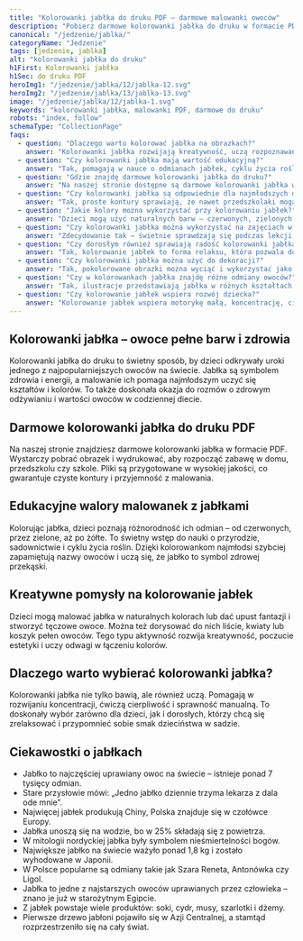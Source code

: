 ```yaml
---
title: "Kolorowanki jabłka do druku PDF – darmowe malowanki owoców"
description: "Pobierz darmowe kolorowanki jabłka do druku w formacie PDF. Edukacyjne malowanki z owocami – idealne dla dzieci i dorosłych do nauki i zabawy."
canonical: "/jedzenie/jablka/"
categoryName: "Jedzenie"
tags: [jedzenie, jablka]
alt: "kolorowanki jabłka do druku"
h1First: Kolorowanki jabłka
h1Sec: do druku PDF
heroImg1: "/jedzenie/jablka/12/jablka-12.svg"
heroImg2: "/jedzenie/jablka/13/jablka-13.svg"
image: "/jedzenie/jablka/12/jablka-1.svg"
keywords: "kolorowanki jabłka, malowanki PDF, darmowe do druku"
robots: "index, follow"
schemaType: "CollectionPage"
faqs:
  - question: "Dlaczego warto kolorować jabłka na obrazkach?"
    answer: "Kolorowanki jabłka rozwijają kreatywność, uczą rozpoznawania kształtów i barw, a także wprowadzają dzieci w świat zdrowego odżywiania."
  - question: "Czy kolorowanki jabłka mają wartość edukacyjną?"
    answer: "Tak, pomagają w nauce o odmianach jabłek, cyklu życia roślin i znaczeniu owoców w codziennej diecie."
  - question: "Gdzie znajdę darmowe kolorowanki jabłka do druku?"
    answer: "Na naszej stronie dostępne są darmowe kolorowanki jabłka w formacie PDF, które można pobierać i drukować wielokrotnie."
  - question: "Czy kolorowanki jabłka są odpowiednie dla najmłodszych dzieci?"
    answer: "Tak, proste kontury sprawiają, że nawet przedszkolaki mogą z łatwością malować obrazki z jabłkami."
  - question: "Jakie kolory można wykorzystać przy kolorowaniu jabłek?"
    answer: "Dzieci mogą użyć naturalnych barw – czerwonych, zielonych i żółtych – lub eksperymentować z fantazyjnymi kolorami, tworząc tęczowe owoce."
  - question: "Czy kolorowanki jabłka można wykorzystać na zajęciach w szkole?"
    answer: "Zdecydowanie tak – świetnie sprawdzają się podczas lekcji o zdrowiu, ekologii i jesiennych zajęć tematycznych."
  - question: "Czy dorosłym również sprawiają radość kolorowanki jabłka?"
    answer: "Tak, kolorowanie jabłek to forma relaksu, która pozwala dorosłym odprężyć się i powrócić do wspomnień z dzieciństwa."
  - question: "Czy kolorowanki jabłka można użyć do dekoracji?"
    answer: "Tak, pokolorowane obrazki można wyciąć i wykorzystać jako ozdoby w klasie, kuchni czy na jesiennych gazetkach."
  - question: "Czy w kolorowankach jabłka znajdę różne odmiany owoców?"
    answer: "Tak, ilustracje przedstawiają jabłka w różnych kształtach i wariantach kolorystycznych – od klasycznych po fantazyjne."
  - question: "Czy kolorowanie jabłek wspiera rozwój dziecka?"
    answer: "Kolorowanie jabłek wspiera motorykę małą, koncentrację, cierpliwość oraz uczy dzieci estetyki i zdrowych nawyków."
---
```

## Kolorowanki jabłka – owoce pełne barw i zdrowia  
Kolorowanki jabłka do druku to świetny sposób, by dzieci odkrywały uroki jednego z najpopularniejszych owoców na świecie. Jabłka są symbolem zdrowia i energii, a malowanie ich pomaga najmłodszym uczyć się kształtów i kolorów. To także doskonała okazja do rozmów o zdrowym odżywianiu i wartości owoców w codziennej diecie.

## Darmowe kolorowanki jabłka do druku PDF  
Na naszej stronie znajdziesz darmowe kolorowanki jabłka w formacie PDF. Wystarczy pobrać obrazek i wydrukować, aby rozpocząć zabawę w domu, przedszkolu czy szkole. Pliki są przygotowane w wysokiej jakości, co gwarantuje czyste kontury i przyjemność z malowania.

## Edukacyjne walory malowanek z jabłkami  
Kolorując jabłka, dzieci poznają różnorodność ich odmian – od czerwonych, przez zielone, aż po żółte. To świetny wstęp do nauki o przyrodzie, sadownictwie i cyklu życia roślin. Dzięki kolorowankom najmłodsi szybciej zapamiętują nazwy owoców i uczą się, że jabłko to symbol zdrowej przekąski.

## Kreatywne pomysły na kolorowanie jabłek  
Dzieci mogą malować jabłka w naturalnych kolorach lub dać upust fantazji i stworzyć tęczowe owoce. Można też dorysować do nich liście, kwiaty lub koszyk pełen owoców. Tego typu aktywność rozwija kreatywność, poczucie estetyki i uczy odwagi w łączeniu kolorów.

## Dlaczego warto wybierać kolorowanki jabłka?  
Kolorowanki jabłka nie tylko bawią, ale również uczą. Pomagają w rozwijaniu koncentracji, ćwiczą cierpliwość i sprawność manualną. To doskonały wybór zarówno dla dzieci, jak i dorosłych, którzy chcą się zrelaksować i przypomnieć sobie smak dzieciństwa w sadzie.

## Ciekawostki o jabłkach  
<ul class="grid grid-cols-1 mb-3 sm:grid-cols-2 md:grid-cols-3 lg:grid-cols-5 gap-x-6 gap-y-3 text-center text-base md:text-lg font-light max-w-6xl mx-auto">
<li class="bg-none text-black p-2 flex items-center justify-center font-medium rounded border-4 border-dotted border-red-500">Jabłko to najczęściej uprawiany owoc na świecie – istnieje ponad 7 tysięcy odmian.</li>
<li class="bg-none text-black p-2 flex items-center justify-center font-medium rounded border-4 border-dotted border-green-500">Stare przysłowie mówi: „Jedno jabłko dziennie trzyma lekarza z dala ode mnie”.</li>
<li class="bg-none text-black p-2 flex items-center justify-center font-medium rounded border-4 border-dotted border-yellow-500">Najwięcej jabłek produkują Chiny, Polska znajduje się w czołówce Europy.</li>
<li class="bg-none text-black p-2 flex items-center justify-center font-medium rounded border-4 border-dotted border-orange-500">Jabłka unoszą się na wodzie, bo w 25% składają się z powietrza.</li>
<li class="bg-none text-black p-2 flex items-center justify-center font-medium rounded border-4 border-dotted border-blue-400">W mitologii nordyckiej jabłka były symbolem nieśmiertelności bogów.</li>
<li class="bg-none text-black p-2 flex items-center justify-center font-medium rounded border-4 border-dotted border-pink-400">Największe jabłko na świecie ważyło ponad 1,8 kg i zostało wyhodowane w Japonii.</li>
<li class="bg-none text-black p-2 flex items-center justify-center font-medium rounded border-4 border-dotted border-purple-500">W Polsce popularne są odmiany takie jak Szara Reneta, Antonówka czy Ligol.</li>
<li class="bg-none text-black p-2 flex items-center justify-center font-medium rounded border-4 border-dotted border-indigo-500">Jabłka to jedne z najstarszych owoców uprawianych przez człowieka – znano je już w starożytnym Egipcie.</li>
<li class="bg-none text-black p-2 flex items-center justify-center font-medium rounded border-4 border-dotted border-teal-400">Z jabłek powstaje wiele produktów: soki, cydr, musy, szarlotki i dżemy.</li>
<li class="bg-none text-black p-2 flex items-center justify-center font-medium rounded border-4 border-dotted border-gray-500">Pierwsze drzewo jabłoni pojawiło się w Azji Centralnej, a stamtąd rozprzestrzeniło się na cały świat.</li>
</ul>